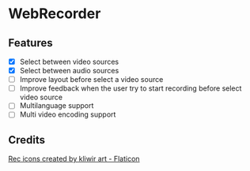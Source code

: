 # WebRecorder

## Features
- [x] Select between video sources
- [x] Select between audio sources
- [ ] Improve layout before select a video source
- [ ] Improve feedback when the user try to start recording before select video source
- [ ] Multilanguage support
- [ ] Multi video encoding support

## Credits
<a href="https://www.flaticon.com/free-icons/rec" title="rec icons">Rec icons created by kliwir art - Flaticon</a>